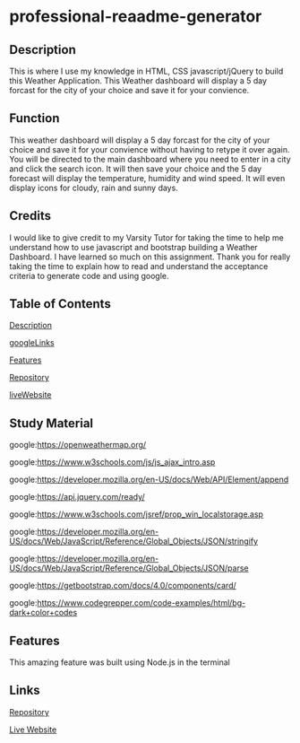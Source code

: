 # professional-reaadme-generator

## Description

This is where I use my knowledge in HTML, CSS javascript/jQuery to build this Weather Application. This Weather dashboard will display a 5 day forcast for the city of your choice and save it for your convience.

## Function

This weather dashboard will display a 5 day forcast for the city of your choice and save it for your convience without having to retype it over again. You will be directed to the main dashboard where you need to enter in a city and click the search icon.  It will then save your choice and the 5 day forecast will display the temperature, humidity and wind speed. It will even display icons for cloudy, rain and sunny days.

## Credits

I would like to give credit to my Varsity Tutor for taking the time to help me understand how to use javascript and bootstrap building a Weather Dashboard.  I have learned so much on this assignment. Thank you for really taking the time to explain how to read and understand the acceptance criteria to generate code and using google. 

## Table of Contents

[Description](description)

[googleLinks](googleLinks)

[Features](features)

[Repository](https://github.com/jmoniz155/professional-readme-generator)

[liveWebsite](https://jmoniz155.github.io/professional-readme-generator/)


## Study Material

<a>google:<a href="#">https://openweathermap.org/

<a>google:<a href="#">https://www.w3schools.com/js/js_ajax_intro.asp

<a>google:<a href="#">https://developer.mozilla.org/en-US/docs/Web/API/Element/append

<a>google:<a href="#">https://api.jquery.com/ready/

<a>google:<a href="#">https://www.w3schools.com/jsref/prop_win_localstorage.asp

<a>google:<a href="#">https://developer.mozilla.org/en-US/docs/Web/JavaScript/Reference/Global_Objects/JSON/stringify

<a>google:<a href="#">https://developer.mozilla.org/en-US/docs/Web/JavaScript/Reference/Global_Objects/JSON/parse

<a>google:<a href="#">https://getbootstrap.com/docs/4.0/components/card/

<a>google:<a href="#">https://www.codegrepper.com/code-examples/html/bg-dark+color+codes

## Features
This amazing feature was built using Node.js in the terminal

## Links
[Repository](https://github.com/jmoniz155/professional-readme-generator)

[Live Website](https://jmoniz155.github.io/professional-readme-generator/)
